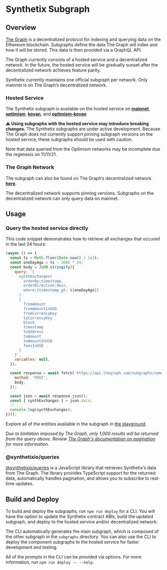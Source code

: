 # Synthetix Subgraph

## Overview

[The Graph](https://thegraph.com/) is a decentralized protocol for indexing and querying data on the Ethereum blockchain. Subgraphs define the data The Graph will index and how it will be stored. This data is then provided via a GraphQL API.

The Graph currently consists of a hosted service and a decentralized network. In the future, the hosted service will be gradually sunset after the decentralized network achieves feature parity.

Synthetix currently maintains one official subgraph per network. Only mainnet is on The Graph’s decentralized network.

### Hosted Service

The Synthetix subgraph is available on the hosted service on **[mainnet](https://thegraph.com/hosted-service/subgraph/synthetixio-team/mainnet-main)**, **[optimism](https://thegraph.com/hosted-service/subgraph/synthetixio-team/optimism-main)**, **[kovan](https://thegraph.com/hosted-service/subgraph/synthetixio-team/kovan-main)**, and **[optimism-kovan](https://thegraph.com/hosted-service/subgraph/synthetixio-team/optimism-kovan-main)**

**⚠️ Using subgraphs with the hosted service may introduce breaking changes.** The Synthetix subgraphs are under active development. Because The Graph does not currently support pinning subgraph versions on the hosted service, these subgraphs should be used with caution.

Note that data queried from the Optimism networks may be incomplete due the regenesis on 11/11/21.

### The Graph Network

The subgraph can also be found on The Graph’s decentralized network **[here](https://thegraph.com/explorer/subgraph?id=0xde910777c787903f78c89e7a0bf7f4c435cbb1fe-0&view=Overview)**.

The decentralized network supports pinning versions. Subgraphs on the decentralized network can only query data on mainnet.

## Usage

### Query the hosted service directly

This code snippet demonstrates how to retrieve all exchanges that occured in the last 24 hours:

```javascript
(async () => {
  const ts = Math.floor(Date.now() / 1e3);
  const oneDayAgo = ts - 3600 * 24;
  const body = JSON.stringify({
    query: `{
      synthExchanges(
        orderBy:timestamp,
        orderDirection:desc,
        where:{timestamp_gt: ${oneDayAgo}}
      )
      {
        fromAmount
        fromAmountInUSD
        fromCurrencyKey
        toCurrencyKey
        block
        timestamp
        toAddress
        toAmount
        toAmountInUSD
        feesInUSD
      }
    }`,
    variables: null,
  });

  const response = await fetch('https://api.thegraph.com/subgraphs/name/synthetixio-team/mainnet-main', {
    method: 'POST',
    body,
  });

  const json = await response.json();
  const { synthExchanges } = json.data;
  // ...
  console.log(synthExchanges);
})();
```

Explore all of the entities available in the subgraph in [the playground](https://thegraph.com/hosted-service/subgraph/synthetixio-team/mainnet-main?selected=playground).

_Due to limitation imposed by The Graph, only 1,000 results will be returned from the query above. Review [The Graph's documentation on pagination](https://thegraph.com/docs/graphql-api#pagination) for more information._

### @synthetixio/queries

[@synthetixio/queries](https://github.com/Synthetixio/js-monorepo/tree/master/packages/queries) is a JavaScript library that retrieves Synthetix’s data from The Graph. The library provides TypeScript support for the returned data, automatically handles pagination, and allows you to subscribe to real-time updates.

## Build and Deploy

To build and deploy the subgraphs, run `npm run deploy` for a CLI. You will have the option to update the Synthetix contract ABIs, build the updated subgraph, and deploy to the hosted service and/or decentralized network.

The CLI automatically generates the main subgraph, which is composed of the other subgraph in the `subgraphs` directory. You can also use the CLI to deploy the component subgraphs to the hosted service for faster development and testing.

All of the prompts in the CLI can be provided via options. For more information, run `npm run deploy -- --help`.
